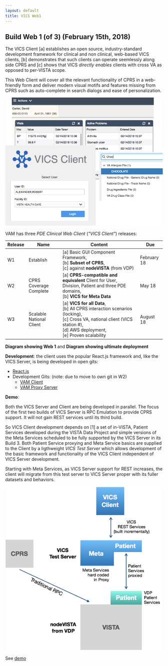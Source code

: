 ```yaml
---
layout: default
title: VICS Web1
---
```


## Build Web 1 (of 3) (February 15th, 2018)

The VICS Client [a] establishes an open source, industry-standard development framework for clinical and non clinical, web-based VICS clients, [b] demonstrates that such clients can operate seemlessly along side CPRS and [c] shows that VICS _directly enables_ clients with cross VA as opposed to per-VISTA scope.

This Web Client will cover all the relevant functionality of CPRS in a web-friendly form and deliver modern visual motifs and features missing from CPRS such as auto-complete in search dialogs and ease of personalization.

![ComboVICS -width70](images/ComboVICS.png)

VAM has three _PDE Clinical Web Client_ (_"VICS Client"_) releases:

Release | Name | Content | Due
--- | --- | --- | ---
W1 | Establish | [a] Basic GUI Component Framework,<br>[b] __Subset of CPRS__,<br>[c] against __nodeVISTA__ (from VDP) | February 18
W2 | CPRS Coverage Complete | [a] __CPRS-compatible and equivalent__ Client for User, Division, Patient and three PDE domains,<br>[b] __VICS for Meta Data__ | May 18
W3 | Scalable National Client | [a] __VICS for all Data__,<br>[b] All CPRS interaction scenarios (locking),<br>[c] Cross VA, national client (VICS station #),<br>[d] AWS deployment,<br>[e] Proven scalability | August 18

__Diagram showing Web 1__ and __Diagram showing ultimate deployment__

__Development__: the client uses the popular React.js framework and, like the VICS Server, is being developed in open gits:
  * [React.js](https://reactjs.org/)
  * Development Gits: (note: due to move to own git in W2)
    * [VAM Client](https://github.com/vistadataproject/nodeVISTAClients/tree/master/vam-client)
    * [VAM Proxy Server](https://github.com/vistadataproject/nodeVISTAClients/tree/master/vam-server)

__Demo__: 

Both the VICS Server and Client are being developed in parallel. The focus of the first two builds of VICS Server is RPC Emulation to provide CPRS support. It will not gain REST services until its third build. 

So VICS Client development depends on [1] a set of in-VISTA, Patient Services developed during the VISTA Data Project and simple versions of the Meta Services scheduled to be fully supported by the VICS Server in its Build 3. Both Patient Service proxying and Meta Service basics are supplied to the Client by a ligthweight _VICS Test Server_ which allows development of the basic framework and functionality of the VICS Client independent of VICS Server development. 

Starting with Meta Services, as VICS Server support for REST increases, the client will migrate from this test server to VICS Server proper with its fuller datasets and behaviors.  

![Web1Demo](images/Web1Demo.png)

See [demo](demo/)

